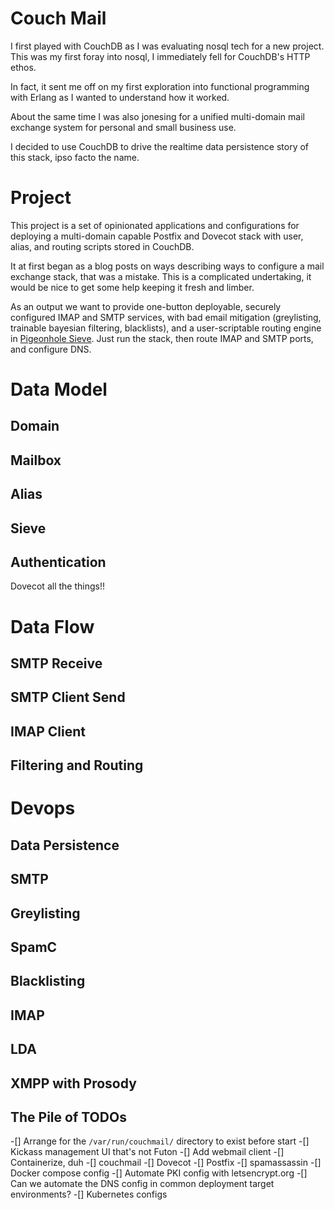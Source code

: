 Couch Mail
===============

I first played with CouchDB as I was evaluating nosql tech for a new project. 
This was my first foray into nosql, I immediately fell for CouchDB's HTTP ethos.

In fact, it sent me off on my first exploration into functional programming with Erlang as I wanted to understand how it worked.

About the same time I was also jonesing for a unified multi-domain mail exchange system for personal and small business use.

I decided to use CouchDB to drive the realtime data persistence story of this stack, ipso facto the name.

# Project

This project is a set of opinionated applications and configurations for deploying a multi-domain capable Postfix and Dovecot stack with user, alias, and routing scripts stored in CouchDB.

It at first began as a blog posts on ways describing ways to configure a mail exchange stack, that was a mistake.
This is a complicated undertaking, it would be nice to get some help keeping it fresh and limber.

As an output we want to provide one-button deployable, securely configured IMAP and SMTP services, with bad email mitigation (greylisting, trainable bayesian filtering, blacklists), and a user-scriptable routing engine in [Pigeonhole Sieve](https://wiki2.dovecot.org/Pigeonhole/Sieve).
Just run the stack, then route IMAP and SMTP ports, and configure DNS.

# Data Model

## Domain

## Mailbox

## Alias

## Sieve

## Authentication

Dovecot all the things!!

# Data Flow

## SMTP Receive

## SMTP Client Send

## IMAP Client

## Filtering and Routing

# Devops

## Data Persistence

## SMTP

## Greylisting

## SpamC

## Blacklisting

## IMAP

## LDA

## XMPP with Prosody

## The Pile of TODOs

-[] Arrange for the `/var/run/couchmail/` directory to exist before start
-[] Kickass management UI that's not Futon
-[] Add webmail client
-[] Containerize, duh
  -[] couchmail
  -[] Dovecot
  -[] Postfix
  -[] spamassassin
-[] Docker compose config
-[] Automate PKI config with letsencrypt.org
-[] Can we automate the DNS config in common deployment target environments?
-[] Kubernetes configs
